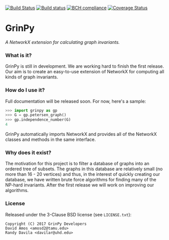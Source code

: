 [![Build Status](https://travis-ci.org/somacdivad/grinpy.svg?branch=master)](https://travis-ci.org/somacdivad/grinpy) [![Build status](https://ci.appveyor.com/api/projects/status/aqqnfhlce26f09xn/branch/master?svg=true)](https://ci.appveyor.com/project/somacdivad/grinpy/branch/master) [![BCH compliance](https://bettercodehub.com/edge/badge/somacdivad/grinpy?branch=master)](https://bettercodehub.com/) [![Coverage Status](https://coveralls.io/repos/github/somacdivad/grinpy/badge.svg?branch=master&service=github)](https://coveralls.io/github/somacdivad/grinpy?branch=master)

# GrinPy
*A NetworkX extension for calculating graph invariants.*

### What is it?
GrinPy is still in development. We are working hard to finish the first release. Our aim is to create an easy-to-use extension of NetworkX for computing all kinds of graph invariants.

### How do I use it?
Full documentation will be released soon. For now, here's a sample:
```python
>>> import grinpy as gp
>>> G = gp.petersen_graph()
>>> gp.independence_number(G)
4
```

GrinPy automatically imports NetworkX and provides all of the NetworkX classes and methods in the same interface.

### Why does it exist?
The motivation for this project is to filter a database of graphs into an ordered tree of subsets. The graphs in this database are relatively small (no more than 16 - 20 vertices) and thus, in the interest of quickly creating our database, we have written brute force algorithms for finding many of the NP-hard invariants. After the first release we will work on improving our algorithms.

### License
Released under the 3-Clause BSD license (see `LICENSE.txt`):

    Copyright (C) 2017 GrinPy Developers
    David Amos <amosd2@tamu.edu>
    Randy Davila <davilar@uhd.edu>
